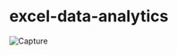 # excel-data-analytics

![Capture](https://github.com/anirban-dec/excel-data-analytics/assets/103098247/eaf99e38-105a-4e3a-b6d5-9d26b9d3ff38)
